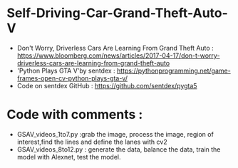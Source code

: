 # Self-Driving-Car-Grand-Theft-Auto-V

*  Don't Worry, Driverless Cars Are Learning From Grand Theft Auto : https://www.bloomberg.com/news/articles/2017-04-17/don-t-worry-driverless-cars-are-learning-from-grand-theft-auto
* 'Python Plays GTA V'by sentdex : https://pythonprogramming.net/game-frames-open-cv-python-plays-gta-v/
* Code on sentdex GitHub : https://github.com/sentdex/pygta5

# Code with comments : 
* GSAV_videos_1to7.py :grab the image, process the image, region of interest,find the lines and define the lanes with cv2
* GSAV_videos_8to12.py : generate the data, balance the data, train the model with Alexnet, test the model. 

